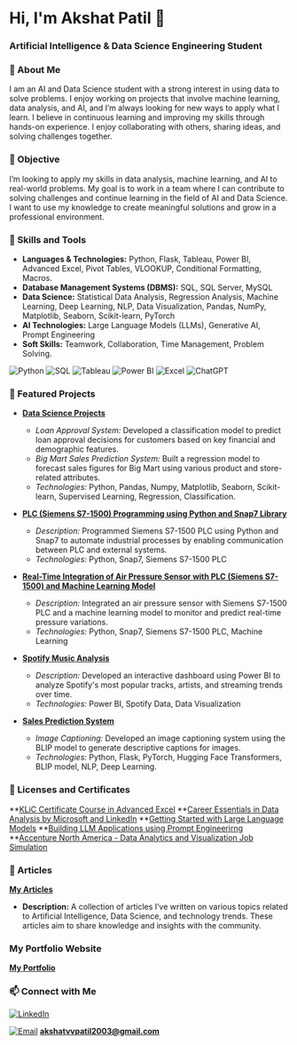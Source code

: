 # Hi, I'm Akshat Patil 👋
### Artificial Intelligence & Data Science Engineering Student
### 🌟 About Me
I am an AI and Data Science student with a strong interest in using data to solve problems. I enjoy working on projects that involve machine learning, data analysis, and AI, and I’m always looking for new ways to apply what I learn. I believe in continuous learning and improving my skills through hands-on experience. I enjoy collaborating with others, sharing ideas, and solving challenges together.

### 🎯 Objective
I’m looking to apply my skills in data analysis, machine learning, and AI to real-world problems. My goal is to work in a team where I can contribute to solving challenges and continue learning in the field of AI and Data Science. I want to use my knowledge to create meaningful solutions and grow in a professional environment.

### 🚀 Skills and Tools

- **Languages & Technologies:** Python, Flask, Tableau, Power BI, Advanced Excel, Pivot Tables, VLOOKUP, Conditional Formatting, Macros.
- **Database Management Systems (DBMS):** SQL, SQL Server, MySQL
- **Data Science:** Statistical Data Analysis, Regression Analysis, Machine Learning, Deep Learning, NLP, Data Visualization, Pandas, NumPy, Matplotlib, Seaborn, Scikit-learn, PyTorch
- **AI Technologies:** Large Language Models (LLMs), Generative AI, Prompt Engineering
- **Soft Skills:** Teamwork, Collaboration, Time Management, Problem Solving.

![Python](https://img.shields.io/badge/Python-3776AB?style=for-the-badge&logo=python&logoColor=white)
![SQL](https://img.shields.io/badge/SQL-4479A1?style=for-the-badge&logo=postgresql&logoColor=white)
![Tableau](https://img.shields.io/badge/Tableau-E97627?style=for-the-badge&logo=tableau&logoColor=white)
![Power BI](https://img.shields.io/badge/Power%20BI-F2C811?style=for-the-badge&logo=powerbi&logoColor=white)
![Excel](https://img.shields.io/badge/Microsoft%20Excel-217346?style=for-the-badge&logo=microsoftexcel&logoColor=white)
![ChatGPT](https://img.shields.io/badge/ChatGPT-412991?style=for-the-badge&logo=openai&logoColor=white)

### 📂 Featured Projects
  
- **[Data Science Projects](https://github.com/akshat-patil/Academor-Internship)**  
  - *Loan Approval System:* Developed a classification model to predict loan approval decisions for customers based on key financial and demographic features.
  - *Big Mart Sales Prediction System:* Built a regression model to forecast sales figures for Big Mart using various product and store-related attributes.
  - *Technologies:* Python, Pandas, Numpy, Matplotlib, Seaborn, Scikit-learn, Supervised Learning, Regression, Classification.

- **[PLC (Siemens S7-1500) Programming using Python and Snap7 Library](https://github.com/akshat-patil/TDK-Internship)**  
  - *Description:* Programmed Siemens S7-1500 PLC using Python and Snap7 to automate industrial processes by enabling communication between PLC and external systems.
  - *Technologies:* Python, Snap7, Siemens S7-1500 PLC

- **[Real-Time Integration of Air Pressure Sensor with PLC (Siemens S7-1500) and Machine Learning Model](https://github.com/akshat-patil/TDK-Internship)**  
  - *Description:* Integrated an air pressure sensor with Siemens S7-1500 PLC and a machine learning model to monitor and predict real-time pressure variations.
  - *Technologies:* Python, Snap7, Siemens S7-1500 PLC, Machine Learning
 
- **[Spotify Music Analysis](https://github.com/akshat-patil/Spotify-Music-Analysis)**  
  - *Description:* Developed an interactive dashboard using Power BI to analyze Spotify's most popular tracks, artists, and streaming trends over time.
  - *Technologies:* Power BI, Spotify Data, Data Visualization
 
- **[Sales Prediction System](https://github.com/akshat-patil/Image-Captioning-System)**  
  - *Image Captioning:* Developed an image captioning system using the BLIP model to generate descriptive captions for images.
  - *Technologies:* Python, Flask, PyTorch, Hugging Face Transformers, BLIP model, NLP, Deep Learning.
 
### 📜 Licenses and Certificates

**[KLiC Certificate Course in Advanced Excel]()
**[Career Essentials in Data Analysis by Microsoft and LinkedIn]()
**[Getting Started with Large Language Models]()
**[Building LLM Applications using Prompt Engineerirng]()
**[Accenture North America - Data Analytics and Visualization Job Simulation]()

### 📝 Articles

**[My Articles](https://github.com/akshat-patil/Articles)**
- **Description:** A collection of articles I’ve written on various topics related to Artificial Intelligence, Data Science, and technology trends. These articles aim to share knowledge and insights with the community. 

### My Portfolio Website

**[My Portfolio](https://akshat-patil.github.io/portfolio/)**

### 📫 Connect with Me

[![LinkedIn](https://img.shields.io/badge/LinkedIn-0077B5?style=for-the-badge&logo=linkedin&logoColor=white)](https://www.linkedin.com/in/akshat-patil-468564283/)

[![Email](https://img.shields.io/badge/Email-D14836?style=for-the-badge&logo=gmail&logoColor=white)](mailto:akshatvvpatil2003@gmail.com) **akshatvvpatil2003@gmail.com**


